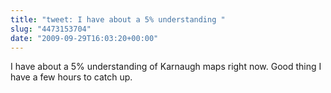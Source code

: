 ```yaml
---
title: "tweet: I have about a 5% understanding "
slug: "4473153704"
date: "2009-09-29T16:03:20+00:00"
---
```

I have about a 5% understanding of Karnaugh maps right now. Good thing I have a few hours to catch up.